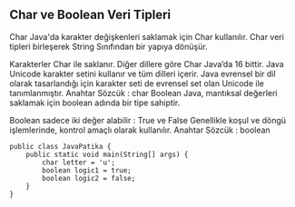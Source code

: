 Char ve Boolean Veri Tipleri
-
Char
Java'da karakter değişkenleri saklamak için Char kullanılır. Char veri tipleri birleşerek String Sınıfından bir yapıya dönüşür.

Karakterler Char ile saklanır.
Diğer dillere göre Char Java’da 16 bittir.
Java Unicode karakter setini kullanır ve tüm dilleri içerir.
Java evrensel bir dil olarak tasarlandığı için karakter seti de evrensel set olan Unicode ile tanımlanmıştır.
Anahtar Sözcük : char
Boolean
Java, mantıksal değerleri saklamak için boolean adında bir tipe sahiptir.

Boolean sadece iki değer alabilir : True ve False
Genellikle koşul ve döngü işlemlerinde, kontrol amaçlı olarak kullanılır.
Anahtar Sözcük : boolean

    public class JavaPatika {
        public static void main(String[] args) {
            char letter = 'u';
            boolean logic1 = true;
            boolean logic2 = false;
        }
    }

